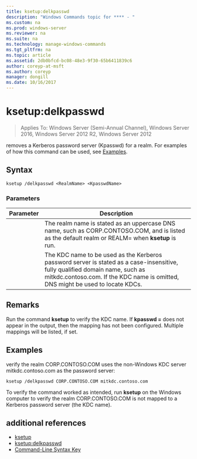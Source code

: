 ```yaml
---
title: ksetup:delkpasswd
description: "Windows Commands topic for **** - "
ms.custom: na
ms.prod: windows-server
ms.reviewer: na
ms.suite: na
ms.technology: manage-windows-commands
ms.tgt_pltfrm: na
ms.topic: article
ms.assetid: 2db0bfcd-bc08-48e3-9f30-65b6411839c6
author: coreyp-at-msft
ms.author: coreyp
manager: dongill
ms.date: 10/16/2017
---
```

# ksetup:delkpasswd

>Applies To: Windows Server (Semi-Annual Channel), Windows Server 2016, Windows Server 2012 R2, Windows Server 2012

removes a Kerberos password server (Kpasswd) for a realm. For examples of how this command can be used, see [Examples](#BKMK_Examples).
## Syntax
```
ksetup /delkpasswd <RealmName> <KpasswdName>
```
### Parameters

|   Parameter   |                                                                                                   Description                                                                                                   |
|---------------|-----------------------------------------------------------------------------------------------------------------------------------------------------------------------------------------------------------------|
|  <RealmName>  |                                The realm name is stated as an uppercase DNS name, such as CORP.CONTOSO.COM, and is listed as the default realm or REALM= when **ksetup** is run.                                |
| <KpasswdName> | The KDC name to be used as the Kerberos password server is stated as a case-insensitive, fully qualified domain name, such as mitkdc.contoso.com. If the KDC name is omitted, DNS might be used to locate KDCs. |

## Remarks
Run the command **ksetup** to verify the KDC name. If **kpasswd =** does not appear in the output, then the mapping has not been configured. Multiple mappings will be listed, if set.
## <a name="BKMK_Examples"></a>Examples
verify the realm CORP.CONTOSO.COM uses the non-Windows KDC server mitkdc.contoso.com as the password server:
```
ksetup /delkpasswd CORP.CONTOSO.COM mitkdc.contoso.com
```
To verify the command worked as intended, run **ksetup** on the Windows computer to verify the realm CORP.CONTOSO.COM is not mapped to a Kerberos password server (the KDC name).
## additional references
-   [ksetup](ksetup.md)
-   [ksetup:delkpasswd](ksetup-delkpasswd.md)
-   [Command-Line Syntax Key](command-line-syntax-key.md)

